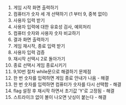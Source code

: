 1. 게임 시작 화면 출력하기
2. 컴퓨터가 숫자 세 개 선택하기 (1 부터 9, 중복 없이)
3. 사용자 입력 받기
4. 사용자 입력에 대한 유효성 검사, 예외처리
5. 컴퓨터 숫자와 사용자 숫자 비교하기
6. 결과 화면 출력하기
7. 게임 재시작, 종료 입력 받기
8. 사용자 입력 검증
9. 재시작 선택시 2로 돌아가기
10. 종료 선택시 게임 종료시키기
11. 9,10번 절차 while문으로 해결하기
문제점
1. 한 번 숫자를 입력하면 게임 종료 안내가 나옴 - 해결
2. 한 번 숫자를 입력하면 컴퓨터가 숫자를 다시 선택함 - 해결
3. flag 설정 후 재시작 하면서 초기값 'Y'로 고정됨 - 해결
4. 스트라이크 없이 볼이 나오면 낫싱이 붙는다 - 해결